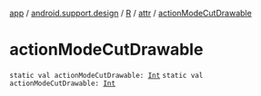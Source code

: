 [app](../../../index.md) / [android.support.design](../../index.md) / [R](../index.md) / [attr](index.md) / [actionModeCutDrawable](.)

# actionModeCutDrawable

`static val actionModeCutDrawable: `[`Int`](https://kotlinlang.org/api/latest/jvm/stdlib/kotlin/-int/index.html)
`static val actionModeCutDrawable: `[`Int`](https://kotlinlang.org/api/latest/jvm/stdlib/kotlin/-int/index.html)